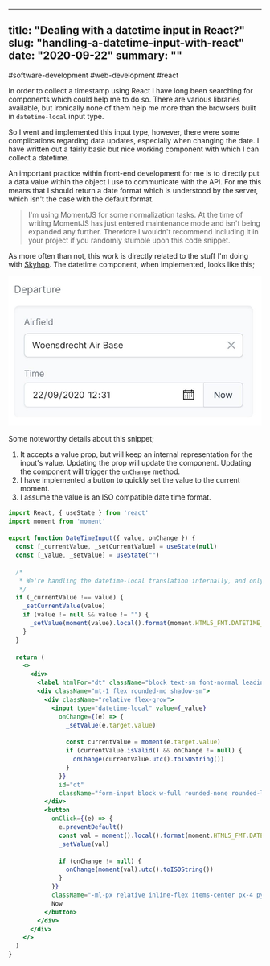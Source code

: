 
---
title: "Dealing with a datetime input in React?"
slug: "handling-a-datetime-input-with-react"
date: "2020-09-22"
summary: ""
---

#software-development #web-development #react

In order to collect a timestamp using React I have long been searching for components which could help me to do so. There are various libraries available, but ironically none of them help me more than the browsers built in `datetime-local` input type.

So I went and implemented this input type, however, there were some complications regarding data updates, especially when changing the date. I have written out a fairly basic but nice working component with which I can collect a datetime.


An important practice within front-end development for me is to directly put a data value within the object I use to communicate with the API. For me this means that I should return a date format which is understood by the server, which isn't the case with the default format.

> I'm using MomentJS for some normalization tasks. At the time of writing MomentJS has just entered maintenance mode and isn't being expanded any further. Therefore I wouldn't recommend including it in your project if you randomly stumble upon this code snippet.

As more often than not, this work is directly related to the stuff I'm doing with [Skyhop](https://skyhop.org). The datetime component, when implemented, looks like this;

![A form meant to enter (flight) departure information with two elements (departure airfield, and departure time), grouped visually together with an inner shadow.](/uploads/Screenshot_2020_09_22_103643_aaae52bc42.jpg)


Some noteworthy details about this snippet;

1. It accepts a value prop, but will keep an internal representation for the input's value. Updating the prop will update the component. Updating the component will trigger the `onChange` method.
2. I have implemented a button to quickly set the value to the current moment.
3. I assume the value is an ISO compatible date time format.

```jsx
import React, { useState } from 'react'
import moment from 'moment'

export function DateTimeInput({ value, onChange }) {
  const [_currentValue, _setCurrentValue] = useState(null)
  const [_value, _setValue] = useState("")

  /*
   * We're handling the datetime-local translation internally, and only output valid datetime objects
   */
  if (_currentValue !== value) {
    _setCurrentValue(value)
    if (value != null && value != "") {
      _setValue(moment(value).local().format(moment.HTML5_FMT.DATETIME_LOCAL))
    }
  }

  return (
    <>
      <div>
        <label htmlFor="dt" className="block text-sm font-normal leading-5 text-gray-500">Time</label>
        <div className="mt-1 flex rounded-md shadow-sm">
          <div className="relative flex-grow">
            <input type="datetime-local" value={_value}
              onChange={(e) => {
                _setValue(e.target.value)

                const currentValue = moment(e.target.value)
                if (currentValue.isValid() && onChange != null) {
                  onChange(currentValue.utc().toISOString())
                }
              }}
              id="dt"
              className="form-input block w-full rounded-none rounded-l-md pl-3 transition ease-in-out duration-150 sm:text-sm sm:leading-5" placeholder="Departure Time" />
          </div>
          <button
            onClick={(e) => {
              e.preventDefault()
              const val = moment().local().format(moment.HTML5_FMT.DATETIME_LOCAL)
              _setValue(val)

              if (onChange != null) {
                onChange(moment(val).utc().toISOString())
              }
            }}
            className="-ml-px relative inline-flex items-center px-4 py-2 border border-gray-300 text-sm leading-5 font-medium rounded-r-md text-gray-700 bg-gray-50 hover:text-gray-500 hover:bg-white focus:outline-none focus:shadow-outline-blue focus:border-blue-300 active:bg-gray-100 active:text-gray-700 transition ease-in-out duration-150">
            Now
          </button>
        </div>
      </div>
    </>
  )
}
```


